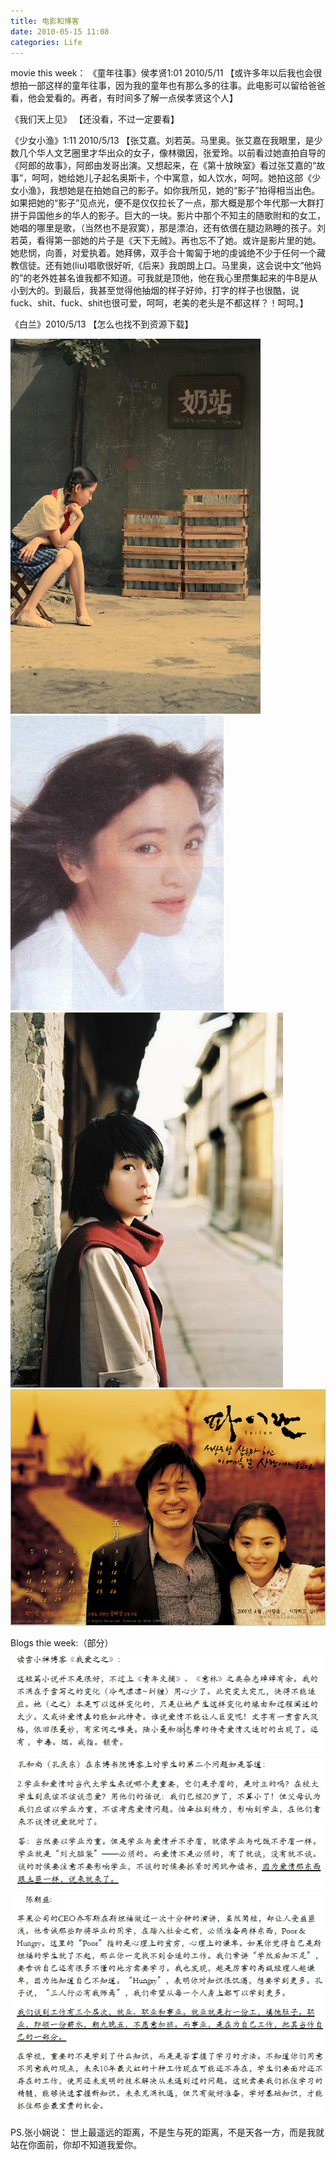 ```yaml
---
title: 电影和博客
date: 2010-05-15 11:08
categories: Life
---
```


movie this week：
《童年往事》侯孝贤1:01 2010/5/11
【或许多年以后我也会很想拍一部这样的童年往事，因为我的童年也有那么多的往事。此电影可以留给爸爸看，他会爱看的。再者，有时间多了解一点侯孝贤这个人】

《我们天上见》
【还没看，不过一定要看】

《少女小渔》1:11 2010/5/13
【张艾嘉。刘若英。马里奥。张艾嘉在我眼里，是少数几个华人文艺圈里才华出众的女子，像林徽因，张爱玲。以前看过她直拍自导的《阿郎的故事》，阿郎由发哥出演。又想起来，在《第十放映室》看过张艾嘉的“故事”，呵呵，她给她儿子起名奥斯卡，个中寓意，如人饮水，呵呵。她拍这部《少女小渔》，我想她是在拍她自己的影子。如你我所见，她的“影子”拍得相当出色。如果把她的“影子”见点光，便不是仅仅拉长了一点，那大概是那个年代那一大群打拼于异国他乡的华人的影子。巨大的一块。影片中那个不知主的随歌附和的女工，她唱的哪里是歌，（当然也不是寂寞），那是漂泊，还有依偎在腿边熟睡的孩子。刘若英，看得第一部她的片子是《天下无贼》。再也忘不了她。或许是影片里的她。她悲悯，向善，对爱执着。她拜佛，双手合十匍匐于地的虔诚绝不少于任何一个藏教信徒。还有她(liu)唱歌很好听,《后来》我朗朗上口。马里奥，这会说中文“他妈的”的老外姓甚名谁我都不知道。可我就是顶他，他在我心里攒集起来的牛B是从小到大的。到最后，我甚至觉得他抽烟的样子好帅，打字的样子也很酷，说fuck、shit、fuck、shit也很可爱，呵呵，老美的老头是不都这样？！呵呵。】

《白兰》2010/5/13
【怎么也找不到资源下载】

![](/image/图/电影和博客01.jpg)
![](/image/图/电影和博客02.jpg)
![](/image/图/电影和博客03.jpg)
![](/image/图/电影和博客04.jpg)

Blogs thie week:（部分）
![](/image/图/电影和博客05.jpg)
![](/image/图/电影和博客06.jpg)
![](/image/图/电影和博客07.jpg)

PS.张小娴说：
世上最遥远的距离，不是生与死的距离，不是天各一方，而是我就站在你面前，你却不知道我爱你。
